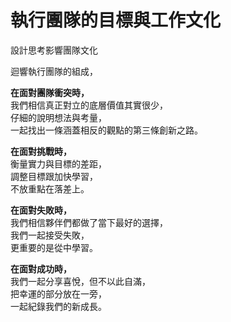 # 執行團隊的目標與工作文化

設計思考影響團隊文化

迴響執行團隊的組成，







**在面對團隊衝突時，**  
我們相信真正對立的底層價值其實很少，  
仔細的說明想法與考量，  
一起找出一條涵蓋相反的觀點的第三條創新之路。

**在面對挑戰時，**  
衡量實力與目標的差距，  
調整目標跟加快學習，  
不放重點在落差上。

**在面對失敗時，**  
我們相信夥伴們都做了當下最好的選擇，  
我們一起接受失敗，  
更重要的是從中學習。

**在面對成功時，**  
我們一起分享喜悅，但不以此自滿，  
把幸運的部分放在一旁，  
一起紀錄我們的新成長。

  


